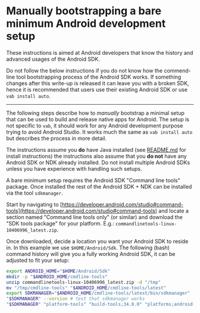 # Manually bootstrapping a bare minimum Android development setup

These instructions is aimed at Android developers that know the history
and advanced usages of the Android SDK.

Do not follow the below instructions if you do not know how the commend-line tool
bootstrapping process of the Android SDK works. If something changes after this
write-up is released it can leave you with a broken SDK,
hence it is recommended that users use their existing Android SDK or use `vab install auto`.

---

The following steps describe how to *manually* bootstrap a minimal setup that can be used to
build and release native apps for Android. The setup is not specific to `vab`, it should
work for any Android development purpose trying to avoid Android Studio. It works much
the same as `vab install auto` but describes the process in more detail.

The instructions assume you **do** have Java installed (see [README.md](../README.md#Java) for
install instructions) the instructions also assume that you **do not** have any
Android SDK or NDK already installed. Do not install multiple Android SDKs unless you have
experience with handling such setups.

A bare minimum setup requires the Android SDK "Command line tools" package. Once
installed the rest of the Android SDK + NDK can be installed via the tool `sdkmanager`.

Start by navigating to [https://developer.android.com/studio#command-tools](https://developer.android.com/studio#command-tools)
and locate a section named "Command line tools only" (or similar) and download the
"SDK tools package" for your platform. E.g.: `commandlinetools-linux-10406996_latest.zip`.

Once downloaded, decide a location you want your Android SDK to reside in. In this example
we use `$HOME/Android/Sdk`. The following (bash) command history will give you a fully working
Android SDK, it can be adjusted to fit your setup:

```bash
export ANDROID_HOME="$HOME/Android/Sdk"
mkdir -p "$ANDROID_HOME/cmdline-tools"
unzip commandlinetools-linux-10406996_latest.zip -d "/tmp"
mv "/tmp/cmdline-tools" "$ANDROID_HOME/cmdline-tools/latest"
export SDKMANAGER="$ANDROID_HOME/cmdline-tools/latest/bin/sdkmanager"
"$SDKMANAGER" --version # test that sdkmanager works
"$SDKMANAGER" "platform-tools" "build-tools;34.0.0" "platforms;android-33" "ndk;22.1.7171670" # install ADB etc., build-tools, a platform and the NDK in one go
```
